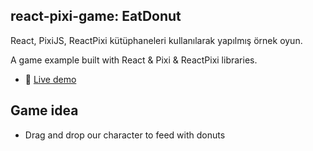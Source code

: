 ## react-pixi-game: EatDonut

React, PixiJS, ReactPixi kütüphaneleri kullanılarak yapılmış örnek oyun.

A game example built with React & Pixi & ReactPixi libraries.

- :rocket: [Live demo](https://zgrcnltnk.github.io/react-pixi-game-EatDonut)

## Game idea

- Drag and drop our character to feed with donuts
